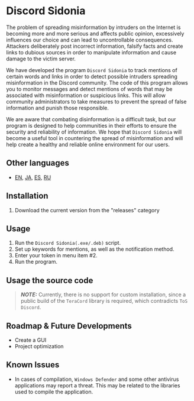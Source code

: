# Discord Sidonia 
The problem of spreading misinformation by intruders on the Internet is becoming more and more serious and affects public opinion, excessively influences our choice and can lead to uncontrollable consequences. Attackers deliberately post incorrect information, falsify facts and create links to dubious sources in order to manipulate information and cause damage to the victim server.

We have developed the program `Discord Sidonia` to track mentions of certain words and links in order to detect possible intruders spreading misinformation in the Discord community. The code of this program allows you to monitor messages and detect mentions of words that may be associated with misinformation or suspicious links. This will allow community administrators to take measures to prevent the spread of false information and punish those responsible.

We are aware that combating disinformation is a difficult task, but our program is designed to help communities in their efforts to ensure the security and reliability of information. We hope that `Discord Sidonia` will become a useful tool in countering the spread of misinformation and will help create a healthy and reliable online environment for our users.

## Other languages
- [EN](README.md), [JA](README.ja.md), [ES](README.es.md), [RU](README.ru.md)

## Installation
1. Download the current version from the "releases" category

## Usage
1. Run the `Discord Sidonia(.exe/.deb)` script.
2. Set up keywords for mentions, as well as the notification method.
3. Enter your token in menu item #2.
4. Run the program.

## Usage the source code
> **_NOTE:_** Currently, there is no support for custom installation, since a public build of the `TeraCord` library is required, which contradicts `ToS Discord`.

## Roadmap & Future Developments
- Create a GUI
- Project optimization

## Known Issues
- In cases of compilation, `Windows Defender` and some other antivirus applications may report a threat. This may be related to the libraries used to compile the application.
